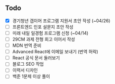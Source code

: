 ## Todo
- [x] 경기청년 갭이어 프로그램 지원서 초안 작성 (~04/26)
- [ ] 프론트엔드 인포 설문지 초안 작성
- [ ] 미래 내일 일경험 프로그램 신청 (~04/14)
- [ ] 29CM 과제 전형 회고 이어서 작성
- [ ] MDN 번역 준비
- [ ] Advanced React에 이메일 보내기 (번역 허락)
- [ ] React 공식 문서 둘러보기
- [ ] 블로그 SEO 작업
- [ ] 이력서 디자인
- [ ] 백준 1문제 이상 풀이